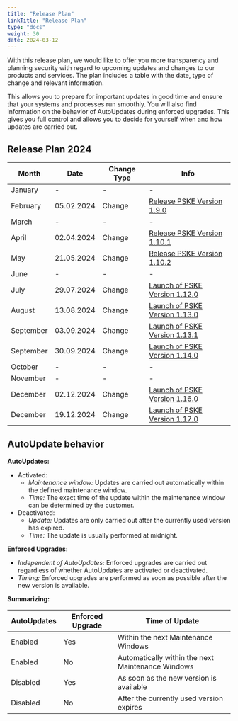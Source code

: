 ```yaml
---
title: "Release Plan"
linkTitle: "Release Plan"
type: "docs"
weight: 30
date: 2024-03-12
---
```


With this release plan, we would like to offer you more transparency and planning security with regard to upcoming updates and changes to our products and services. The plan includes a table with the date, type of change and relevant information.

This allows you to prepare for important updates in good time and ensure that your systems and processes run smoothly. You will also find information on the behavior of AutoUpdates during enforced upgrades. This gives you full control and allows you to decide for yourself when and how updates are carried out.

## Release Plan 2024

| Month | Date | Change Type | Info |
| --- | --- | --- | --- |
| January | - | - | - |
| February | 05.02.2024 | Change | [Release PSKE Version 1.9.0](https://docs.plusserver.com/en/container/managed-kubernetes/releasenotes/notes/1-9-0/) |
| March | - | - | - |
| April | 02.04.2024 | Change | [Release PSKE Version 1.10.1](https://docs.plusserver.com/en/container/managed-kubernetes/releasenotes/notes/1-10-1/) |
| May | 21.05.2024 | Change | [Release PSKE Version 1.10.2](https://docs.plusserver.com/en/container/managed-kubernetes/releasenotes/notes/1-10-2/) |
| June | - | - | - |
| July | 29.07.2024 | Change | [Launch of PSKE Version 1.12.0](https://docs.plusserver.com/en/container/managed-kubernetes/releasenotes/notes/1-12-0/) |
| August| 13.08.2024 | Change | [Launch of PSKE Version 1.13.0](https://docs.plusserver.com/en/container/managed-kubernetes/releasenotes/notes/1-13-0/) |
| September | 03.09.2024 | Change | [Launch of PSKE Version 1.13.1](https://docs.plusserver.com/en/container/managed-kubernetes/releasenotes/notes/1-13-1/) |
| September | 30.09.2024 | Change | [Launch of PSKE Version 1.14.0](https://docs.plusserver.com/en/container/managed-kubernetes/releasenotes/notes/1-14-0/) |
| October | - | - | - |
| November | - | - | - |
| December | 02.12.2024 | Change | [Launch of PSKE Version 1.16.0](https://docs.plusserver.com/en/container/managed-kubernetes/releasenotes/notes/1-16-0/) |
| December | 19.12.2024 | Change | [Launch of PSKE Version 1.17.0](https://docs.plusserver.com/en/container/managed-kubernetes/releasenotes/notes/1-17-0/) |

## AutoUpdate behavior

**AutoUpdates:**

- Activated:
  - *Maintenance window:* Updates are carried out automatically within the defined maintenance window.
  - *Time:* The exact time of the update within the maintenance window can be determined by the customer.
- Deactivated:
  - *Update:* Updates are only carried out after the currently used version has expired.
  - *Time:* The update is usually performed at midnight.

**Enforced Upgrades:**

- *Independent of AutoUpdates:* Enforced upgrades are carried out regardless of whether AutoUpdates are activated or deactivated.
- *Timing:* Enforced upgrades are performed as soon as possible after the new version is available.

**Summarizing:**

| AutoUpdates | Enforced Upgrade | Time of Update |
| --- | --- | --- |
| Enabled | Yes | Within the next Maintenance Windows |
| Enabled | No | Automatically within the next Maintenance Windows |
| Disabled | Yes | As soon as the new version is available |
| Disabled | No | After the currently used version expires |
